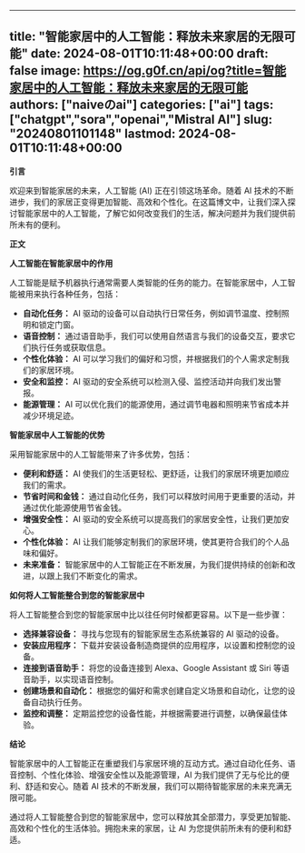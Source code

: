 
---
title: "智能家居中的人工智能：释放未来家居的无限可能"
date: 2024-08-01T10:11:48+00:00
draft: false
image: https://og.g0f.cn/api/og?title=智能家居中的人工智能：释放未来家居的无限可能
authors: ["naiveのai"]
categories: ["ai"]
tags: ["chatgpt","sora","openai","Mistral AI"]
slug: "20240801101148"
lastmod: 2024-08-01T10:11:48+00:00
---
**引言**

欢迎来到智能家居的未来，人工智能 (AI) 正在引领这场革命。随着 AI 技术的不断进步，我们的家居正变得更加智能、高效和个性化。在这篇博文中，让我们深入探讨智能家居中的人工智能，了解它如何改变我们的生活，解决问题并为我们提供前所未有的便利。

**正文**

**人工智能在智能家居中的作用**

人工智能是赋予机器执行通常需要人类智能的任务的能力。在智能家居中，人工智能被用来执行各种任务，包括：

- **自动化任务：** AI 驱动的设备可以自动执行日常任务，例如调节温度、控制照明和锁定门窗。
- **语音控制：** 通过语音助手，我们可以使用自然语言与我们的设备交互，要求它们执行任务或获取信息。
- **个性化体验：** AI 可以学习我们的偏好和习惯，并根据我们的个人需求定制我们的家居环境。
- **安全和监控：** AI 驱动的安全系统可以检测入侵、监控活动并向我们发出警报。
- **能源管理：** AI 可以优化我们的能源使用，通过调节电器和照明来节省成本并减少环境足迹。

**智能家居中人工智能的优势**

采用智能家居中的人工智能带来了许多优势，包括：

- **便利和舒适：** AI 使我们的生活更轻松、更舒适，让我们的家居环境更加顺应我们的需求。
- **节省时间和金钱：** 通过自动化任务，我们可以释放时间用于更重要的活动，并通过优化能源使用节省金钱。
- **增强安全性：** AI 驱动的安全系统可以提高我们的家居安全性，让我们更加安心。
- **个性化体验：** AI 让我们能够定制我们的家居环境，使其更符合我们的个人品味和偏好。
- **未来准备：** 智能家居中的人工智能正在不断发展，为我们提供持续的创新和改进，以跟上我们不断变化的需求。

**如何将人工智能整合到您的智能家居中**

将人工智能整合到您的智能家居中比以往任何时候都更容易。以下是一些步骤：

- **选择兼容设备：** 寻找与您现有的智能家居生态系统兼容的 AI 驱动的设备。
- **安装应用程序：** 下载并安装设备制造商提供的应用程序，以设置和控制您的设备。
- **连接到语音助手：** 将您的设备连接到 Alexa、Google Assistant 或 Siri 等语音助手，以实现语音控制。
- **创建场景和自动化：** 根据您的偏好和需求创建自定义场景和自动化，让您的设备自动执行任务。
- **监控和调整：** 定期监控您的设备性能，并根据需要进行调整，以确保最佳体验。

**结论**

智能家居中的人工智能正在重塑我们与家居环境的互动方式。通过自动化任务、语音控制、个性化体验、增强安全性以及能源管理，AI 为我们提供了无与伦比的便利、舒适和安心。随着 AI 技术的不断发展，我们可以期待智能家居的未来充满无限可能。

通过将人工智能整合到您的智能家居中，您可以释放其全部潜力，享受更加智能、高效和个性化的生活体验。拥抱未来的家居，让 AI 为您提供前所未有的便利和舒适。